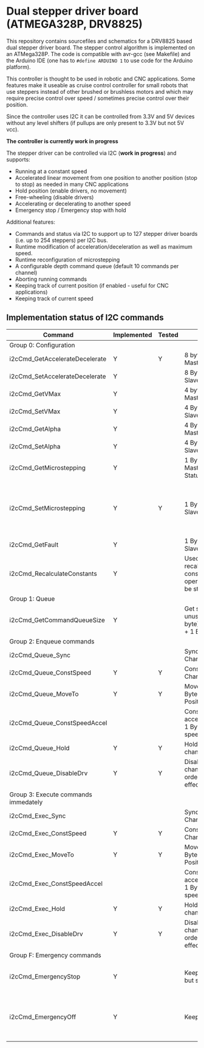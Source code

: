 # Dual stepper driver board (ATMEGA328P, DRV8825)

This repository contains sourcefiles and schematics for a DRV8825 based
dual stepper driver board. The stepper control algorithm is implemented
on an ATMega328P. The code is compatible with avr-gcc (see Makefile) and
the Arduino IDE (one has to ```#define ARDUINO 1``` to use code for the
Arduino platform).

This controller is thought to be used in robotic and CNC applications.
Some features make it useable as cruise control controller for small
robots that use steppers instead of other brushed or brushless motors
and which may require precise control over speed / sometimes precise control
over their position.

Since the controller uses I2C it can be controlled from 3.3V and 5V
devices without any level shifters (if pullups are only present to 3.3V
but not 5V vcc).

__The controller is currently work in progress__

The stepper driver can be controlled via I2C (__work in progress__) and
supports:

* Running at a constant speed
* Accelerated linear movement from one position to another
  position (stop to stop) as needed in many CNC applications
* Hold position (enable drivers, no movement)
* Free-wheeling (disable drivers)
* Accelerating or decelerating to another speed
* Emergency stop / Emergency stop with hold

Additional features:

* Commands and status via I2C to support up to 127 stepper
  driver boards (i.e. up to 254 steppers) per I2C bus.
* Runtime modification of acceleration/deceleration as well as
  maximum speed.
* Runtime reconfiguration of microstepping
* A configurable depth command queue (default 10 commands per channel)
* Aborting running commands
* Keeping track of current position (if enabled - useful for CNC applications)
* Keeping track of current speed

## Implementation status of I2C commands

|  Command | Implemented | Tested | Description | Comments |
| --- | --- | --- | --- | --- |
| Group 0: Configuration |
| i2cCmd_GetAccelerateDecelerate  	|  Y | Y |  8 byte payload Slave -> Master + 1 Byte Status | |
| i2cCmd_SetAccelerateDecelerate  	|  Y |  |  8 Byte payload Master -> Slave |  | |
| i2cCmd_GetVMax  					|  Y |  |  4 byte payload Slave -> Master + 1 Byte Status |  | |
| i2cCmd_SetVMax  					|  Y |  |  4 Byte payload Mater -> Slave | |
| i2cCmd_GetAlpha  					|  Y |  |  4 Byte payload Slave -> Master + 1 Byte Status | |
| i2cCmd_SetAlpha  					|  Y |  |  4 Byte payload Master -> Slave | |
| i2cCmd_GetMicrostepping  			|  Y |  |  1 Byte payload Slave -> Master (2x 3 Bit) + 1 Byte Status | |
| i2cCmd_SetMicrostepping  			|  Y | Y |  1 Byte payload Master -> Slave | Note: Currently microstepping does __not__ rescale step size (alpha) automatically |
| i2cCmd_GetFault  					|  Y |  |  1 Byte payload Master -> Slave (IS status) | |
| i2cCmd_RecalculateConstants  		|  Y |  |  Used to trigger recalculation of all constants (expensive operation; system should be stopped) | |
| Group 1: Queue |
| i2cCmd_GetCommandQueueSize  		|  Y |  |  Get size (first byte) and unused entires (second byte) of command queue + 1 Byte status | |
| Group 2: Enqueue commands |
| i2cCmd_Queue_Sync  				|  |  |  Sync. point; 1 Byte Channel | |
| i2cCmd_Queue_ConstSpeed  			|  Y | Y |  Constant speed; 1 Byte Channel; 4 Byte Speed | |
| i2cCmd_Queue_MoveTo  				|  Y | Y |  Move To (accelerated); 1 Byte Channel; 4 Byte Position | |
| i2cCmd_Queue_ConstSpeedAccel  	|  |  |  Constant speed with acceleration/deceleration; 1 Byte channel; 4 Byte speed | |
| i2cCmd_Queue_Hold  				|  Y | Y |  Hold position; 1 byte channel | |
| i2cCmd_Queue_DisableDrv  			|  Y | Y |  Disable drivers; 1 byte channel (both have to be ordered to disable to be effective) | |
| Group 3: Execute commands immedately |
| i2cCmd_Exec_Sync  				|  |  |  Sync. point; 1 Byte Channel | |
| i2cCmd_Exec_ConstSpeed  			|  Y | Y |  Constant speed; 1 Byte Channel; 4 Byte Speed | |
| i2cCmd_Exec_MoveTo  				|  Y | Y |  Move To (accelerated); 1 Byte Channel; 4 Byte Position | |
| i2cCmd_Exec_ConstSpeedAccel  		|  |  |  Constant speed with acceleration/deceleration; 1 Byte channel; 4 Byte speed | |
| i2cCmd_Exec_Hold  				|  Y | Y |  Hold position; 1 byte channel | |
| i2cCmd_Exec_DisableDrv  			|  Y | Y |  Disable drivers; 1 byte channel (both have to be ordered to disable to be effective) | |
| Group F: Emergency commands |
| i2cCmd_EmergencyStop  			|  Y |  |  Keeps motors engaged but stopped | Drivers stay engaged so current will keep flowing |
| i2cCmd_EmergencyOff  				|  Y |  |  Keeps motors disabled | Since drivers are disabled motors are free to turn freely (inertia!) |
